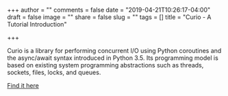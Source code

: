 +++
author = ""
comments = false
date = "2019-04-21T10:26:17-04:00"
draft = false
image = ""
share = false
slug = ""
tags = []
title = "Curio - A Tutorial Introduction"

+++

<i class="fas fa-microphone-alt"></i>
<p>Curio is a library for performing concurrent I/O using Python coroutines and the async/await syntax introduced in Python 3.5. Its programming model is based on existing system programming abstractions such as threads, sockets, files, locks, and queues.</p>
<a href="https://snarky.ca/how-the-heck-does-async-await-work-in-python-3-5/">Find it here</a>
